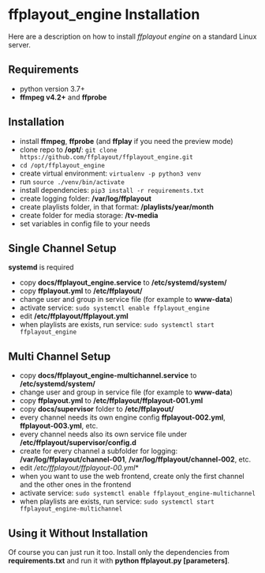 **ffplayout_engine Installation**
================

Here are a description on how to install *ffplayout engine* on a standard Linux server.

Requirements
-----

- python version 3.7+
- **ffmpeg v4.2+** and **ffprobe**

Installation
-----

- install **ffmpeg**, **ffprobe** (and **ffplay** if you need the preview mode)
- clone repo to **/opt/**: `git clone https://github.com/ffplayout/ffplayout_engine.git`
- `cd /opt/ffplayout_engine`
- create virtual environment: `virtualenv -p python3 venv`
- run `source ./venv/bin/activate`
- install dependencies: `pip3 install -r requirements.txt`
- create logging folder: **/var/log/ffplayout**
- create playlists folder, in that format: **/playlists/year/month**
- create folder for media storage: **/tv-media**
- set variables in config file to your needs

Single Channel Setup
-----

**systemd** is required

- copy **docs/ffplayout_engine.service** to **/etc/systemd/system/**
- copy **ffplayout.yml** to **/etc/ffplayout/**
- change user and group in service file (for example to **www-data**)
- activate service: `sudo systemctl enable ffplayout_engine`
- edit **/etc/ffplayout/ffplayout.yml**
- when playlists are exists, run service: `sudo systemctl start ffplayout_engine`

Multi Channel Setup
-----

- copy **docs/ffplayout_engine-multichannel.service** to **/etc/systemd/system/**
- change user and group in service file (for example to **www-data**)
- copy **ffplayout.yml** to **/etc/ffplayout/ffplayout-001.yml**
- copy **docs/supervisor** folder to **/etc/ffplayout/**
- every channel needs its own engine config **ffplayout-002.yml**, **ffplayout-003.yml**, etc.
- every channel needs also its own service file under **/etc/ffplayout/supervisor/config.d**
- create for every channel a subfolder for logging: **/var/log/ffplayout/channel-001**,  **/var/log/ffplayout/channel-002**, etc.
- edit **/etc/ffplayout/ffplayout-00*.yml**
- when you want to use the web frontend, create only the first channel and the other ones in the frontend
- activate service: `sudo systemctl enable ffplayout_engine-multichannel`
- when playlists are exists, run service: `sudo systemctl start ffplayout_engine-multichannel`

Using it Without Installation
-----
Of course you can just run it too. Install only the dependencies from **requirements.txt** and run it with **python ffplayout.py [parameters]**.
